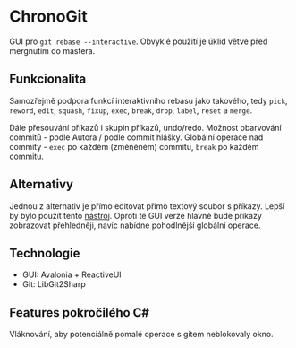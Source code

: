 # ChronoGit

GUI pro `git rebase --interactive`. Obvyklé použití je úklid
větve před mergnutím do mastera.

## Funkcionalita

Samozřejmě podpora funkcí interaktivního rebasu jako takového,
tedy `pick`, `reword`, `edit`, `squash`, `fixup`, `exec`, `break`,
`drop`, `label`, `reset` a `merge`.

Dále přesouvání příkazů i skupin příkazů, undo/redo.
Možnost obarvování commitů - podle Autora / podle commit hlášky.
Globální operace nad commity - `exec` po každém (změněném) commitu,
`break` po každém commitu.

## Alternativy

Jednou z alternativ je přímo editovat přímo textový soubor s příkazy.
Lepší by bylo použít tento [nástroj](https://github.com/MitMaro/git-interactive-rebase-tool).
Oproti té GUI verze hlavně bude příkazy zobrazovat přehledněji,
navíc nabídne pohodlnější globální operace.

## Technologie

- GUI: Avalonia + ReactiveUI
- Git: LibGit2Sharp

## Features pokročilého C#

Vláknování, aby potenciálně pomalé operace s gitem neblokovaly okno.
